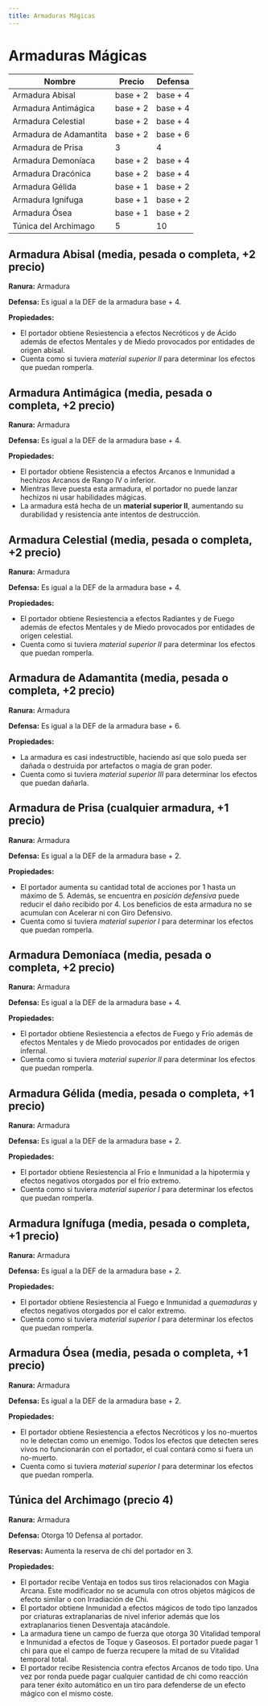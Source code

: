 ```yaml
---
title: Armaduras Mágicas
---
```


# Armaduras Mágicas

| Nombre                 | Precio   | Defensa  |
| ---------------------- | -------- | -------- |
| Armadura Abisal        | base + 2 | base + 4 |
| Armadura Antimágica    | base + 2 | base + 4 |
| Armadura Celestial     | base + 2 | base + 4 |
| Armadura de Adamantita | base + 2 | base + 6 |
| Armadura de Prisa      | 3        | 4        |
| Armadura Demoníaca     | base + 2 | base + 4 |
| Armadura Dracónica     | base + 2 | base + 4 |
| Armadura Gélida        | base + 1 | base + 2 |
| Armadura Ignífuga      | base + 1 | base + 2 |
| Armadura Ósea          | base + 1 | base + 2 |
| Túnica del Archimago   | 5        | 10       |



## Armadura Abisal (media, pesada o completa, +2 precio)

**Ranura:** Armadura

**Defensa:** Es igual a la DEF de la armadura base + 4.

**Propiedades:**

- El portador obtiene Resiestencia a efectos Necróticos y de Ácido además de efectos Mentales y de Miedo provocados por entidades de origen abisal.
- Cuenta como si tuviera *material superior II* para determinar los efectos que puedan romperla.

## Armadura Antimágica (media, pesada o completa, +2 precio)

**Ranura:** Armadura

**Defensa:** Es igual a la DEF de la armadura base + 4.

**Propiedades:**

- El portador obtiene Resistencia a efectos Arcanos e Inmunidad a hechizos Arcanos de Rango IV o inferior.
- Mientras lleve puesta esta armadura, el portador no puede lanzar hechizos ni usar habilidades mágicas.
- La armadura está hecha de un **material superior II**, aumentando su durabilidad y resistencia ante intentos de destrucción.

## Armadura Celestial (media, pesada o completa, +2 precio)

**Ranura:** Armadura

**Defensa:** Es igual a la DEF de la armadura base + 4.

**Propiedades:**

- El portador obtiene Resiestencia a efectos Radiantes y de Fuego además de efectos Mentales y de Miedo provocados por entidades de origen celestial.
- Cuenta como si tuviera *material superior II* para determinar los efectos que puedan romperla.

## Armadura de Adamantita (media, pesada o completa, +2 precio)

**Ranura:** Armadura

**Defensa:** Es igual a la DEF de la armadura base + 6.

**Propiedades:**

- La armadura es casi indestructible, haciendo así que solo pueda ser dañada o destruida por artefactos o magia de gran poder.
- Cuenta como si tuviera *material superior III* para determinar los efectos que puedan dañarla.

## Armadura de Prisa (cualquier armadura, +1 precio)

**Ranura:** Armadura

**Defensa:** Es igual a la DEF de la armadura base + 2.

**Propiedades:**

- El portador aumenta su cantidad total de acciones por 1 hasta un máximo de 5. Además, se encuentra en *posición defensiva* puede reducir el daño recibido por 4. Los beneficios de esta armadura no se acumulan con Acelerar ni con Giro Defensivo.
- Cuenta como si tuviera *material superior I* para determinar los efectos que puedan romperla.

## Armadura Demoníaca (media, pesada o completa, +2 precio)

**Ranura:** Armadura

**Defensa:** Es igual a la DEF de la armadura base + 4.

**Propiedades:**

- El portador obtiene Resiestencia a efectos de Fuego y Frío además de efectos Mentales y de Miedo provocados por entidades de origen infernal.
- Cuenta como si tuviera *material superior II* para determinar los efectos que puedan romperla.

## Armadura Gélida (media, pesada o completa, +1 precio)

**Ranura:** Armadura

**Defensa:** Es igual a la DEF de la armadura base + 2.

**Propiedades:**

- El portador obtiene Resiestencia al Frío e Inmunidad a la hipotermia y efectos negativos otorgados por el frío extremo.
- Cuenta como si tuviera *material superior I* para determinar los efectos que puedan romperla.

## Armadura Ignífuga (media, pesada o completa, +1 precio)

**Ranura:** Armadura

**Defensa:** Es igual a la DEF de la armadura base + 2.

**Propiedades:**

- El portador obtiene Resiestencia al Fuego e Inmunidad a *quemaduras* y efectos negativos otorgados por el calor extremo.
- Cuenta como si tuviera *material superior I* para determinar los efectos que puedan romperla.

## Armadura Ósea (media, pesada o completa, +1 precio)

**Ranura:** Armadura

**Defensa:** Es igual a la DEF de la armadura base + 2.

**Propiedades:**

- El portador obtiene Resiestencia a efectos Necróticos y los no-muertos no le detectan como un enemigo. Todos los efectos que detecten seres vivos no funcionarán con el portador, el cual contará como si fuera un no-muerto.
- Cuenta como si tuviera *material superior I* para determinar los efectos que puedan romperla.

## Túnica del Archimago (precio 4)

**Ranura:** Armadura

**Defensa:** Otorga 10 Defensa al portador.

**Reservas:** Aumenta la reserva de chi del portador en 3.

**Propiedades:**

- El portador recibe Ventaja en todos sus tiros relacionados con Magia Arcana. Este modificador no se acumula con otros objetos mágicos de efecto similar o con Irradiación de Chi.
- El portador obtiene Inmunidad a efectos mágicos de todo tipo lanzados por criaturas extraplanarias de nivel inferior además que los extraplanarios tienen Desventaja atacándole.
- La armadura tiene un campo de fuerza que otorga 30 Vitalidad temporal e Inmunidad a efectos de  Toque y Gaseosos. El portador puede pagar 1 chi para que el campo de fuerza recupere la mitad de su Vitalidad temporal total. 
- El portador recibe Resistencia contra efectos Arcanos de todo tipo. Una vez por ronda puede pagar cualquier cantidad de chi como reacción para tener éxito automático en un tiro para defenderse de un efecto mágico con el mismo coste. 